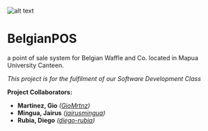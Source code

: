 ![alt text](https://github.com/jairusmingua/BelgianPOS/blob/master/src/images/logo_100x100.png)

**BelgianPOS**
==========

a point of sale system for Belgian Waffle and Co. located in
Mapua University Canteen.

*This project is for the fulfilment of our Software Development Class*

**Project Collaborators:**
  * **Martinez, Gio** *([GioMrtnz](https://github.com/GioMrtnz))*
  * **Mingua, Jairus**  *([jairusmingua](https://github.com/jairusmingua))*
  * **Rubia, Diego**    *([diego-rubia](https://github.com/diego-rubia))*

